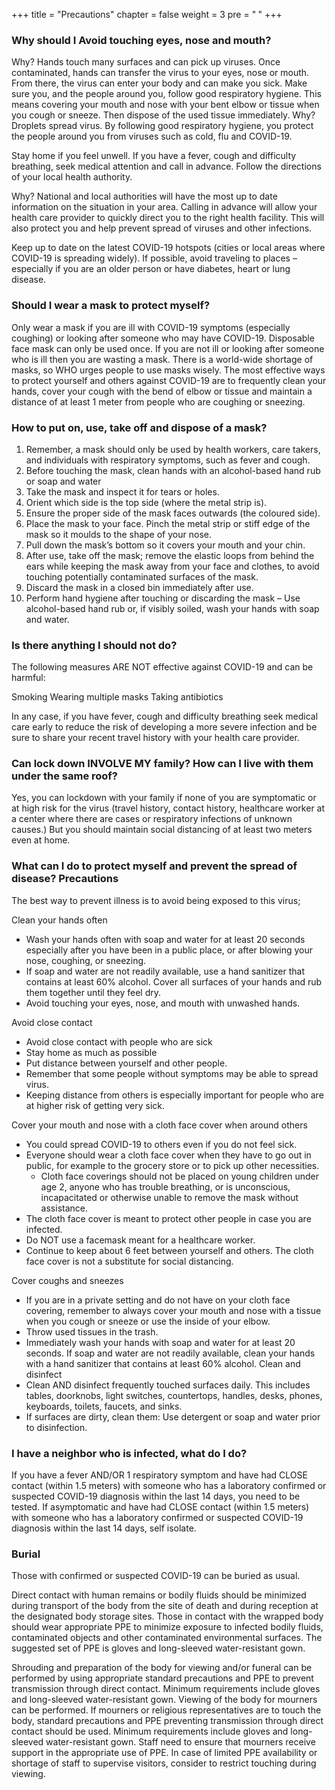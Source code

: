+++
title = "Precautions"
chapter = false
weight = 3
pre = "<b> </b>"
+++



### Why should I Avoid touching eyes, nose and mouth? 

Why? Hands touch many surfaces and can pick up viruses. Once contaminated, hands can transfer the virus to your eyes, nose or mouth. From there, the virus can enter your body and can make you sick.
Make sure you, and the people around you, follow good respiratory hygiene. This means covering your mouth and nose with your bent elbow or tissue when you cough or sneeze. Then dispose of the used tissue immediately.
Why? Droplets spread virus. By following good respiratory hygiene, you protect the people around you from viruses such as cold, flu and COVID-19.

 Stay home if you feel unwell. If you have a fever, cough and difficulty breathing, seek medical attention and call in advance. Follow the directions of your local health authority.

Why? National and local authorities will have the most up to date information on the situation in your area. Calling in advance will allow your health care provider to quickly direct you to the right health facility. This will also protect you and help prevent spread of viruses and other infections.

 Keep up to date on the latest COVID-19 hotspots (cities or local areas where COVID-19 is spreading widely). If possible, avoid traveling to places – especially if you are an older person or have diabetes, heart or lung disease.

###  Should I wear a mask to protect myself? 
Only wear a mask if you are ill with COVID-19 symptoms (especially coughing) or looking after someone who may have COVID-19. Disposable face mask can only be used once. If you are not ill or looking after someone who is ill then you are wasting a mask. There is a world-wide shortage of masks, so WHO urges people to use masks wisely.
The most effective ways to protect yourself and others against COVID-19 are to frequently clean your hands, cover your cough with the bend of elbow or tissue and maintain a distance of at least 1 meter from people who are coughing or sneezing. 

###  How to put on, use, take off and dispose of a mask? 

1. Remember, a mask should only be used by health workers, care takers, and individuals with respiratory symptoms, such as fever and cough.
2. Before touching the mask, clean hands with an alcohol-based hand rub or soap and water
3. Take the mask and inspect it for tears or holes.
4. Orient which side is the top side (where the metal strip is).
5. Ensure the proper side of the mask faces outwards (the coloured side).
6. Place the mask to your face. Pinch the metal strip or stiff edge of the mask so it moulds to the shape of your nose.
7. Pull down the mask’s bottom so it covers your mouth and your chin.
8. After use, take off the mask; remove the elastic loops from behind the ears while keeping the mask away from your face and clothes, to avoid touching potentially contaminated surfaces of the mask.
9. Discard the mask in a closed bin immediately after use.
10. Perform hand hygiene after touching or discarding the mask – Use alcohol-based hand rub or, if visibly soiled, wash your hands with soap and water.


###  Is there anything I should not do? 
The following measures ARE NOT effective against COVID-19 and can be harmful:

Smoking
Wearing multiple masks
Taking antibiotics

In any case, if you have fever, cough and difficulty breathing seek medical care early to reduce the risk of developing a more severe infection and be sure to share your recent travel history with your health care provider.

### Can lock down INVOLVE MY family? How can I live with them under the same roof?
Yes, you can lockdown with your family if none of you are symptomatic or at high risk for the virus (travel history, contact history, healthcare worker at a center where there are cases or respiratory infections of unknown causes.) But you should maintain social distancing of at least two meters even at home.

### What can I do to protect myself and prevent the spread of disease?   Precautions
The best way to prevent illness is to avoid being exposed to this virus;

Clean your hands often
- Wash your hands often with soap and water for at least 20 seconds especially after you have been in a public place, or after blowing your nose, coughing, or sneezing.
- If soap and water are not readily available, use a hand sanitizer that contains at least 60% alcohol. Cover all surfaces of your hands and rub them together until they feel dry.
- Avoid touching your eyes, nose, and mouth with unwashed hands.

Avoid close contact
- Avoid close contact with people who are sick
- Stay home as much as possible
- Put distance between yourself and other people.
- Remember that some people without symptoms may be able to spread virus.
- Keeping distance from others is especially important for people who are at higher risk of getting very sick.

Cover your mouth and nose with a cloth face cover when around others
- You could spread COVID-19 to others even if you do not feel sick.
- Everyone should wear a cloth face cover when they have to go out in public, for example to the grocery store or to pick up other necessities. 
    * Cloth face coverings should not be placed on young children under age 2, anyone who has trouble breathing, or is unconscious, incapacitated or otherwise unable to remove the mask without assistance.
- The cloth face cover is meant to protect other people in case you are infected.
- Do NOT use a facemask meant for a healthcare worker.
- Continue to keep about 6 feet between yourself and others. The cloth face cover is not a substitute for social distancing.

Cover coughs and sneezes
- If you are in a private setting and do not have on your cloth face covering, remember to always cover your mouth and nose with a tissue when you cough or sneeze or use the inside of your elbow.
- Throw used tissues in the trash.
- Immediately wash your hands with soap and water for at least 20 seconds. If soap and water are not readily available, clean your hands with a hand sanitizer that contains at least 60% alcohol.
Clean and disinfect
- Clean AND disinfect frequently touched surfaces daily. This includes tables, doorknobs, light switches, countertops, handles, desks, phones, keyboards, toilets, faucets, and sinks.
- If surfaces are dirty, clean them: Use detergent or soap and water prior to disinfection.


### I have a neighbor who is infected, what do I do?
If you have a fever AND/OR 1 respiratory symptom and have had CLOSE contact (within 1.5 meters) with someone who has a laboratory confirmed or suspected COVID-19 diagnosis within the last 14 days, you need to be tested. If asymptomatic and have had CLOSE contact (within 1.5 meters) with someone who has a laboratory confirmed or suspected COVID-19 diagnosis within the last 14 days, self isolate.

### Burial
Those with confirmed or suspected COVID-19 can be buried as usual.

Direct contact with human remains or bodily fluids should be minimized during transport of the body from the site of death and during reception at the designated body storage sites.
Those in contact with the wrapped body should wear appropriate PPE to minimize exposure to infected bodily fluids, contaminated objects and other contaminated environmental surfaces. The suggested set of PPE is gloves and long-sleeved water-resistant gown.

Shrouding and preparation of the body for viewing and/or funeral can be performed by using appropriate standard precautions and PPE to prevent transmission through direct contact. Minimum requirements include gloves and long-sleeved water-resistant gown.
Viewing of the body for mourners can be performed. If mourners or religious representatives are to touch the body, standard precautions and PPE preventing transmission through direct contact should be used. Minimum requirements include gloves and long-sleeved water-resistant gown. Staff need to ensure that mourners receive support in the appropriate use of PPE. In case of limited PPE availability or shortage of staff to supervise visitors, consider to restrict touching during viewing.
